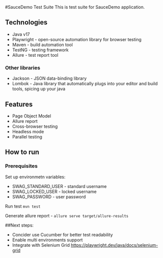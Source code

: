 #SauceDemo Test Suite
This is test suite for SauceDemo application.

## Technologies
 - Java v17
 - Playwright - open-source automation library for browser testing
 - Maven - build automation tool
 - TestNG - testing framework
 - Allure - test report tool

### Other libraries
 - Jackson - JSON data-binding library
 - Lombok - Java library that automatically plugs into your editor and build tools, spicing up your java

## Features
 - Page Object Model
 - Allure report
 - Cross-browser testing
 - Headless mode
 - Parallel testing

## How to run
### Prerequisites
 Set up environmetn variables:
 - SWAG_STANDARD_USER - standard username
 - SWAG_LOCKED_USER - locked username
 - SWAG_PASSWORD - user password

Run test `mvn test`

Generate allure report  - `allure serve target/allure-results`


##Next steps:
- Concider use Cucumber for better test readability
- Enable multi environments support
- Integrate with Selenium Grid https://playwright.dev/java/docs/selenium-grid
